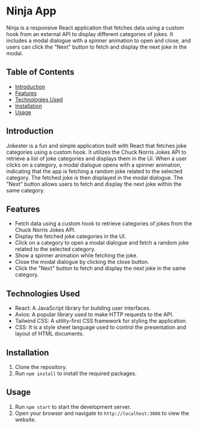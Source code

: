 # Ninja App
Ninja is a responsive React application that fetches data using a custom hook from an external API to display different categories of jokes. It includes a modal dialogue with a spinner animation to open and close, and users can click the "Next" button to fetch and display the next joke in the modal.

## Table of Contents

- [Introduction](#introduction)
- [Features](#features)
- [Technologies Used](#technologies-used)
- [Installation](#installation)
- [Usage](#usage)


## Introduction

Jokester is a fun and simple application built with React that fetches joke categories using a custom hook. It utilizes the Chuck Norris Jokes API to retrieve a list of joke categories and displays them in the UI. When a user clicks on a category, a modal dialogue opens with a spinner animation, indicating that the app is fetching a random joke related to the selected category. The fetched joke is then displayed in the modal dialogue. The "Next" button allows users to fetch and display the next joke within the same category.

## Features

- Fetch data using a custom hook to retrieve categories of jokes from the Chuck Norris Jokes API.
- Display the fetched joke categories in the UI.
- Click on a category to open a modal dialogue and fetch a random joke related to the selected category.
- Show a spinner animation while fetching the joke.
- Close the modal dialogue by clicking the close button.
- Click the "Next" button to fetch and display the next joke in the same category.

## Technologies Used

- React: A JavaScript library for building user interfaces.
- Axios: A popular library used to make HTTP requests to the API.
- Tailwind CSS: A utility-first CSS framework for styling the application.
- CSS: It is a style sheet language used to control the presentation and layout of HTML documents.


## Installation

1. Clone the repository.
2. Run `npm install` to install the required packages.

## Usage

1. Run `npm start` to start the development server.
2. Open your browser and navigate to `http://localhost:3000` to view the website.

